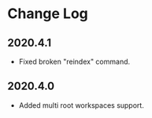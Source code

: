 # Change Log

## 2020.4.1

- Fixed broken "reindex" command.

## 2020.4.0

- Added multi root workspaces support.
